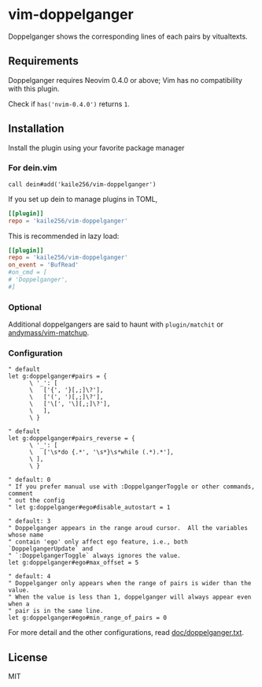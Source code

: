 # vim-doppelganger

Doppelganger shows the corresponding lines of each pairs by vitualtexts.

## Requirements

Doppelganger requires Neovim 0.4.0 or above;
Vim has no compatibility with this plugin.

Check if `has('nvim-0.4.0')` returns `1`.

## Installation

Install the plugin using your favorite package manager

### For dein.vim

```vim
call dein#add('kaile256/vim-doppelganger')
```

If you set up dein to manage plugins in TOML,

```toml
[[plugin]]
repo = 'kaile256/vim-doppelganger'
```

This is recommended in lazy load:

```toml
[[plugin]]
repo = 'kaile256/vim-doppelganger'
on_event = 'BufRead'
#on_cmd = [
# 'Doppelganger',
#]
```

### Optional

Additional doppelgangers are said to haunt with `plugin/matchit` or
[andymass/vim-matchup](https://github.com/andymass/vim-matchup).

### Configuration

```vim
" default
let g:doppelganger#pairs = {
      \ '_': [
      \   ['{', '}[,;]\?'],
      \   ['(', ')[,;]\?'],
      \   ['\[', '\][,;]\?'],
      \   ],
      \ }

" default
let g:doppelganger#pairs_reverse = {
      \ '_': [
      \   ['\s*do {.*', '\s*}\s*while (.*).*'],
      \ ],
      \ }

" default: 0
" If you prefer manual use with :DoppelgangerToggle or other commands, comment
" out the config
" let g:doppelganger#ego#disable_autostart = 1

" default: 3
" Doppelganger appears in the range aroud cursor.  All the variables whose name
" contain 'ego' only affect ego feature, i.e., both `DoppelgangerUpdate` and
" `:DoppelgangerToggle` always ignores the value.
let g:doppelganger#ego#max_offset = 5

" default: 4
" Doppelganger only appears when the range of pairs is wider than the value.
" When the value is less than 1, doppelganger will always appear even when a
" pair is in the same line.
let g:doppelganger#ego#min_range_of_pairs = 0
```

For more detail and the other configurations, read
[doc/doppelganger.txt](https://github.com/kaile256/vim-doppelganger/blob/master/doc/doppelganger.txt).

## License

MIT
